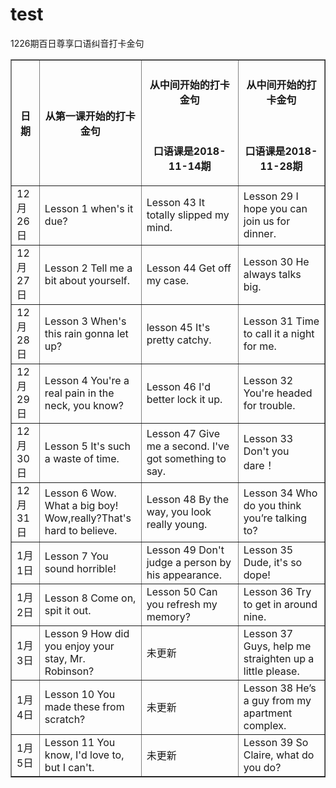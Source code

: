 # test
1226期百日尊享口语纠音打卡金句
<table border="1">
  <tr>
    <th>日期</th>
    <th>从第一课开始的打卡金句</th>
    <th><h4>从中间开始的打卡金句</h4></br><p>口语课是2018-11-14期</p></th>
    <th><h4>从中间开始的打卡金句</h4></br><p>口语课是2018-11-28期</p></th>
  </tr>
  <tr>
    <td>12月26日</td>
    <td>Lesson 1 when's it due?</td>
    <td>Lesson 43 It totally slipped my mind.  </td>
    <td>Lesson 29 I hope you can join us for dinner.</td>
  </tr>
    <tr>
    <td>12月27日</td>
    <td>Lesson 2 Tell me a bit about yourself.</td>
    <td>Lesson 44
Get off my case.  </td>
    <td>Lesson 30  
He always talks big.</td>
  </tr>
  <tr>
    <td>12月28日</td>
    <td>Lesson 3
When's this rain gonna let up?</td>
    <td>lesson 45
It's pretty catchy.     </td>
    <td>Lesson 31
Time to call it a night for me.</td>
  </tr>
    <tr>
    <td>12月29日</td>
    <td>Lesson 4
You're a real pain in the neck, you know?</td>
    <td>Lesson 46
I'd better lock it up.</td>
    <td>Lesson 32
You're headed for trouble.  </td>
  </tr>
      <tr>
    <td>12月30日</td>
    <td>Lesson 5
It's such a waste of time.</td>
    <td>Lesson 47
Give me a second. I've got something to say.</td>
    <td>Lesson 33
Don't you dare！  </td>
  </tr>
        <tr>
    <td>12月31日</td>
    <td>Lesson 6
Wow. What a big boy!
Wow,really?That's hard to believe.</td>
    <td>Lesson 48
By the way, you look really young. </td>
    <td>Lesson 34
Who do you think you’re talking to?</td>
  </tr>
          <tr>
    <td>1月1日</td>
    <td>Lesson 7
You sound horrible!</td>
    <td>Lesson 49
Don't judge a person by his appearance.  </td>
    <td>Lesson 35 
Dude, it's so dope!</td>
  </tr>
            <tr>
    <td>1月2日</td>
    <td>Lesson 8
Come on, spit it out.</td>
    <td>Lesson 50
Can you refresh my memory?  </td>
    <td>Lesson 36
Try to get in around nine.  </td>
  </tr>
              <tr>
    <td>1月3日</td>
    <td>Lesson 9
How did you enjoy your stay, Mr. Robinson?</td>
    <td>未更新</td>
    <td>Lesson 37 
Guys, help me straighten up a little please.</td>
  </tr>
                <tr>
    <td>1月4日</td>
    <td>Lesson 10
You made these from scratch?</td>
    <td>未更新</td>
    <td>Lesson 38
He’s a guy from my apartment complex.</td>
  </tr>
                  <tr>
    <td>1月5日</td>
    <td>Lesson 11
You know, I'd love to, but I can't.</td>
    <td>未更新</td>
    <td>Lesson 39
So Claire, what do you do?</td>
  </tr>
</table>
